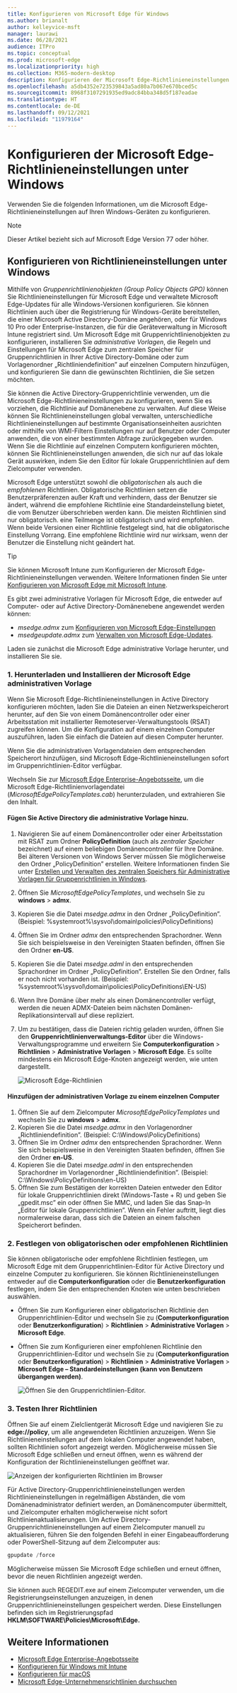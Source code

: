 ```yaml
---
title: Konfigurieren von Microsoft Edge für Windows
ms.author: brianalt
author: kelleyvice-msft
manager: laurawi
ms.date: 06/28/2021
audience: ITPro
ms.topic: conceptual
ms.prod: microsoft-edge
ms.localizationpriority: high
ms.collection: M365-modern-desktop
description: Konfigurieren der Microsoft Edge-Richtlinieneinstellungen auf Windows-Geräten
ms.openlocfilehash: a5db4352e723539843a5ad80a7b067e670bced5c
ms.sourcegitcommit: 8968f3107291935ed9adc84bba348d5f187eadae
ms.translationtype: HT
ms.contentlocale: de-DE
ms.lasthandoff: 09/12/2021
ms.locfileid: "11979164"
---
```

# <a name="configure-microsoft-edge-policy-settings-on-windows"></a>Konfigurieren der Microsoft Edge-Richtlinieneinstellungen unter Windows

Verwenden Sie die folgenden Informationen, um die Microsoft Edge-Richtlinieneinstellungen auf Ihren Windows-Geräten zu konfigurieren.

> [!NOTE]
> Dieser Artikel bezieht sich auf Microsoft Edge Version 77 oder höher.

## <a name="configure-policy-settings-on-windows"></a>Konfigurieren von Richtlinieneinstellungen unter Windows

Mithilfe von _Gruppenrichtlinienobjekten (Group Policy Objects GPO)_ können Sie Richtlinieneinstellungen für Microsoft Edge und verwaltete Microsoft Edge-Updates für alle Windows-Versionen konfigurieren. Sie können Richtlinien auch über die Registrierung für Windows-Geräte bereitstellen, die einer Microsoft Active Directory-Domäne angehören, oder für Windows 10 Pro oder Enterprise-Instanzen, die für die Geräteverwaltung in Microsoft Intune registriert sind. Um Microsoft Edge mit Gruppenrichtlinienobjekten zu konfigurieren, installieren Sie _administrative Vorlagen_, die Regeln und Einstellungen für Microsoft Edge zum zentralen Speicher für Gruppenrichtlinien in Ihrer Active Directory-Domäne oder zum Vorlagenordner „Richtliniendefinition” auf einzelnen Computern hinzufügen, und konfigurieren Sie dann die gewünschten Richtlinien, die Sie setzen möchten.

Sie können die Active Directory-Gruppenrichtlinie verwenden, um die Microsoft Edge-Richtlinieneinstellungen zu konfigurieren, wenn Sie es vorziehen, die Richtlinie auf Domänenebene zu verwalten. Auf diese Weise können Sie Richtlinieneinstellungen global verwalten, unterschiedliche Richtlinieneinstellungen auf bestimmte Organisationseinheiten ausrichten oder mithilfe von WMI-Filtern Einstellungen nur auf Benutzer oder Computer anwenden, die von einer bestimmten Abfrage zurückgegeben wurden. Wenn Sie die Richtlinie auf einzelnen Computern konfigurieren möchten, können Sie Richtlinieneinstellungen anwenden, die sich nur auf das lokale Gerät auswirken, indem Sie den Editor für lokale Gruppenrichtlinien auf dem Zielcomputer verwenden.

Microsoft Edge unterstützt sowohl die _obligatorischen_ als auch die _empfohlenen_ Richtlinien. Obligatorische Richtlinien setzen die Benutzerpräferenzen außer Kraft und verhindern, dass der Benutzer sie ändert, während die empfohlene Richtlinie eine Standardeinstellung bietet, die vom Benutzer überschrieben werden kann. Die meisten Richtlinien sind nur obligatorisch. eine Teilmenge ist obligatorisch und wird empfohlen. Wenn beide Versionen einer Richtlinie festgelegt sind, hat die obligatorische Einstellung Vorrang. Eine empfohlene Richtlinie wird nur wirksam, wenn der Benutzer die Einstellung nicht geändert hat.

>[!TIP]
> Sie können Microsoft Intune zum Konfigurieren der Microsoft Edge-Richtlinieneinstellungen verwenden. Weitere Informationen finden Sie unter [Konfigurieren von Microsoft Edge mit Microsoft Intune](configure-edge-with-intune.md).

Es gibt zwei administrative Vorlagen für Microsoft Edge, die entweder auf Computer- oder auf Active Directory-Domänenebene angewendet werden können:

- *msedge.admx* zum [Konfigurieren von Microsoft Edge-Einstellungen](microsoft-edge-policies.md)
- *msedgeupdate.admx* zum [Verwalten von Microsoft Edge-Updates](microsoft-edge-update-policies.md).

Laden sie zunächst die Microsoft Edge administrative Vorlage herunter, und installieren Sie sie.

### <a name="1-download-and-install-the-microsoft-edge-administrative-template"></a>1. Herunterladen und Installieren der Microsoft Edge administrativen Vorlage

Wenn Sie Microsoft Edge-Richtlinieneinstellungen in Active Directory konfigurieren möchten, laden Sie die Dateien an einen Netzwerkspeicherort herunter, auf den Sie von einem Domänencontroller oder einer Arbeitsstation mit installierter Remoteserver-Verwaltungstools (RSAT) zugreifen können. Um die Konfiguration auf einem einzelnen Computer auszuführen, laden Sie einfach die Dateien auf diesen Computer herunter.

Wenn Sie die administrativen Vorlagendateien dem entsprechenden Speicherort hinzufügen, sind Microsoft Edge-Richtlinieneinstellungen sofort im Gruppenrichtlinien-Editor verfügbar.

Wechseln Sie zur [Microsoft Edge Enterprise-Angebotsseite](https://aka.ms/EdgeEnterprise), um die Microsoft Edge-Richtlinienvorlagendatei (*MicrosoftEdgePolicyTemplates.cab*) herunterzuladen, und extrahieren Sie den Inhalt.

#### <a name="add-the-administrative-template-to-active-directory"></a>Fügen Sie Active Directory die administrative Vorlage hinzu.

1. Navigieren Sie auf einem Domänencontroller oder einer Arbeitsstation mit RSAT zum Ordner **PolicyDefinition** (auch als _zentraler Speicher_ bezeichnet) auf einem beliebigen Domänencontroller für Ihre Domäne. Bei älteren Versionen von Windows Server müssen Sie möglicherweise den Ordner „PolicyDefinition” erstellen. Weitere Informationen finden Sie unter [Erstellen und Verwalten des zentralen Speichers für Administrative Vorlagen für Gruppenrichtlinien in Windows](https://support.microsoft.com/help/3087759/how-to-create-and-manage-the-central-store-for-group-policy-administra).
2. Öffnen Sie *MicrosoftEdgePolicyTemplates*, und wechseln Sie zu **windows** > **admx**.
3. Kopieren Sie die Datei *msedge.admx* in den Ordner „PolicyDefinition”. (Beispiel: %systemroot%\sysvol\domain\policies\PolicyDefinitions)
4. Öffnen Sie im Ordner *admx* den entsprechenden Sprachordner. Wenn Sie sich beispielsweise in den Vereinigten Staaten befinden, öffnen Sie den Ordner **en-US**.
5. Kopieren Sie die Datei *msedge.adml* in den entsprechenden Sprachordner im Ordner „PolicyDefinition”. Erstellen Sie den Ordner, falls er noch nicht vorhanden ist. (Beispiel: %systemroot%\sysvol\domain\policies\PolicyDefinitions\EN-US)
6. Wenn Ihre Domäne über mehr als einen Domänencontroller verfügt, werden die neuen ADMX-Dateien beim nächsten Domänen-Replikationsintervall auf diese repliziert.
7. Um zu bestätigen, dass die Dateien richtig geladen wurden, öffnen Sie den **Gruppenrichtlinienverwaltungs-Editor** über die Windows-Verwaltungsprogramme und erweitern Sie **Computerkonfiguration** > **Richtlinien** > **Administrative Vorlagen** > **Microsoft Edge**. Es sollte mindestens ein Microsoft Edge-Knoten angezeigt werden, wie unten dargestellt.

    ![Microsoft Edge-Richtlinien](./media/configure-microsoft-edge/edge-gpo-policies.png)

#### <a name="add-the-administrative-template-to-an-individual-computer"></a>Hinzufügen der administrativen Vorlage zu einem einzelnen Computer

1. Öffnen Sie auf dem Zielcomputer *MicrosoftEdgePolicyTemplates* und wechseln Sie zu **windows** > **admx**.
2. Kopieren Sie die Datei *msedge.admx* in den Vorlagenordner „Richtliniendefinition”. (Beispiel: C:\Windows\PolicyDefinitions)
3. Öffnen Sie im Ordner *admx* den entsprechenden Sprachordner. Wenn Sie sich beispielsweise in den Vereinigten Staaten befinden, öffnen Sie den Ordner **en-US**.
4. Kopieren Sie die Datei *msedge.adml* in den entsprechenden Sprachordner im Vorlagenordner „Richtliniendefinition”. (Beispiel: C:\Windows\PolicyDefinitions\en-US)
5. Öffnen Sie zum Bestätigen der korrekten Dateien entweder den Editor für lokale Gruppenrichtlinien direkt (Windows-Taste + R) und geben Sie „gpedit.msc” ein oder öffnen Sie MMC, und laden Sie das Snap-In „Editor für lokale Gruppenrichtlinien”. Wenn ein Fehler auftritt, liegt dies normalerweise daran, dass sich die Dateien an einem falschen Speicherort befinden.

### <a name="2-set-mandatory-or-recommended-policies"></a>2. Festlegen von obligatorischen oder empfohlenen Richtlinien

Sie können obligatorische oder empfohlene Richtlinien festlegen, um Microsoft Edge mit dem Gruppenrichtlinien-Editor für Active Directory und einzelne Computer zu konfigurieren. Sie können Richtlinieneinstellungen entweder auf die **Computerkonfiguration** oder die **Benutzerkonfiguration** festlegen, indem Sie den entsprechenden Knoten wie unten beschrieben auswählen.

- Öffnen Sie zum Konfigurieren einer obligatorischen Richtlinie den Gruppenrichtlinien-Editor und wechseln Sie zu (**Computerkonfiguration** oder **Benutzerkonfiguration**) > **Richtlinien** > **Administrative Vorlagen** > **Microsoft Edge**.
- Öffnen Sie zum Konfigurieren einer empfohlenen Richtlinie den Gruppenrichtlinien-Editor und wechseln Sie zu (**Computerkonfiguration** oder **Benutzerkonfiguration**) > **Richtlinien** > **Administrative Vorlagen** > **Microsoft Edge – Standardeinstellungen (kann von Benutzern übergangen werden)**.

  ![Öffnen Sie den Gruppenrichtlinien-Editor.](./media/configure-microsoft-edge/edge-ad-policy.png)

### <a name="3-test-your-policies"></a>3. Testen Ihrer Richtlinien

Öffnen Sie auf einem Zielclientgerät Microsoft Edge und navigieren Sie zu **edge://policy**, um alle angewendeten Richtlinien anzuzeigen. Wenn Sie Richtlinieneinstellungen auf dem lokalen Computer angewendet haben, sollten Richtlinien sofort angezeigt werden. Möglicherweise müssen Sie Microsoft Edge schließen und erneut öffnen, wenn es während der Konfiguration der Richtlinieneinstellungen geöffnet war.

![Anzeigen der konfigurierten Richtlinien im Browser](./media/configure-microsoft-edge/edge-gpEdit.png)

Für Active Directory-Gruppenrichtlinieneinstellungen werden Richtlinieneinstellungen in regelmäßigen Abständen, die vom Domänenadministrator definiert werden, an Domänencomputer übermittelt, und Zielcomputer erhalten möglicherweise nicht sofort Richtlinienaktualisierungen. Um Active Directory-Gruppenrichtlinieneinstellungen auf einem Zielcomputer manuell zu aktualisieren, führen Sie den folgenden Befehl in einer Eingabeaufforderung oder PowerShell-Sitzung auf dem Zielcomputer aus:

``` powershell
gpupdate /force
```

Möglicherweise müssen Sie Microsoft Edge schließen und erneut öffnen, bevor die neuen Richtlinien angezeigt werden.

Sie können auch REGEDIT.exe auf einem Zielcomputer verwenden, um die Registrierungseinstellungen anzuzeigen, in denen Gruppenrichtlinieneinstellungen gespeichert werden. Diese Einstellungen befinden sich im Registrierungspfad **HKLM\SOFTWARE\Policies\Microsoft\Edge.**

## <a name="see-also"></a>Weitere Informationen

- [Microsoft Edge Enterprise-Angebotsseite](https://aka.ms/EdgeEnterprise)
- [Konfigurieren für Windows mit Intune](configure-edge-with-intune.md)
- [Konfigurieren für macOS](configure-microsoft-edge-on-mac.md)
- [Microsoft Edge-Unternehmensrichtlinien durchsuchen](microsoft-edge-policies.md)


